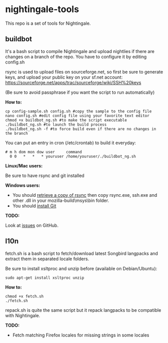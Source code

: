 nightingale-tools
=================

This repo is a set of tools for Nightingale.

## buildbot
It's a bash script to compile Nightingale and upload nightlies if there are changes on a branch of the repo.
You have to configure it by editing config.sh

rsync is used to upload files on sourceforge.net, so first be sure to generate keys, and upload your public key on your sf.net account:
https://sourceforge.net/apps/trac/sourceforge/wiki/SSH%20keys

(Be sure to avoid passphrase if you want the script to run automatically)

**How to:**

```shell
cp config-sample.sh config.sh #copy the sample to the config file
nano config.sh #edit config file using your favorite text editor
chmod +x buildbot_ng.sh #to make the script executable
./buildbot_ng.sh #to launch the build process
./buildbot_ng.sh -f #to force build even if there are no changes in the branch
```
You can put an entry in cron (/etc/crontab) to build it everyday:

```cron
# m h dom mon dow user     command
  0 0   *   *   * youruser /home/youruser/./buildbot_ng.sh
```

**Linux/Mac users:**

Be sure to have rsync and git installed

**Windows users:**

* You should [retrieve a copy of rsync](https://www.itefix.no/i2/sites/default/files/cwRsync_4.0.5_Installer.zip) then copy rsync.exe, ssh.exe and other .dll in your mozilla-build\msys\bin folder.
* You should [install Git](http://git-scm.com/)

**TODO:**

Look at [issues](https://github.com/GeekShadow/nightingale-tools/issues?state=open) on GitHub.

## l10n
fetch.sh is a bash script to fetch/download latest Songbird langpacks and extract them in separated locale folders.

Be sure to install xsltproc and unzip before (available on Debian/Ubuntu):
```shell
sudo apt-get install xsltproc unzip
```

**How to:**

```shell
chmod +x fetch.sh
./fetch.sh
```

repack.sh is quite the same script but it repack langpacks to be compatible with Nightingale.

**TODO:**
  * Fetch matching Firefox locales for missing strings in some locales
